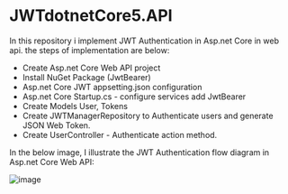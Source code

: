 # JWTdotnetCore5.API
In this repository i implement JWT Authentication in Asp.net Core in web api.
the steps of implementation are below:

* Create Asp.net Core Web API project
* Install NuGet Package (JwtBearer)
* Asp.net Core JWT appsetting.json configuration
* Asp.net Core Startup.cs - configure services add JwtBearer
* Create Models User, Tokens
* Create JWTManagerRepository to Authenticate users and generate JSON Web Token.
* Create UserController - Authenticate action method.

 In the below image, I illustrate the JWT Authentication flow diagram in Asp.net Core Web API:

![image](https://user-images.githubusercontent.com/34911292/163063481-35501367-aae0-4d2f-a0e8-ef932f7cbc12.png)

